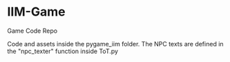 # IIM-Game
Game Code Repo

Code and assets inside the pygame_iim folder. 
The NPC texts are defined in the "npc_texter" function inside ToT.py
